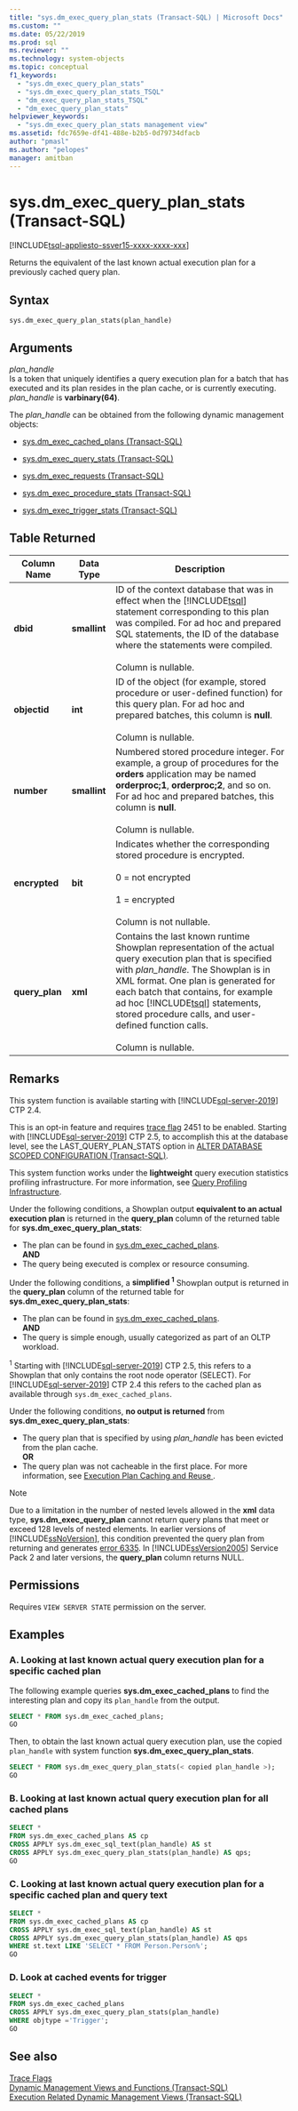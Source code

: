 ```yaml
---
title: "sys.dm_exec_query_plan_stats (Transact-SQL) | Microsoft Docs"
ms.custom: ""
ms.date: 05/22/2019
ms.prod: sql
ms.reviewer: ""
ms.technology: system-objects
ms.topic: conceptual
f1_keywords: 
  - "sys.dm_exec_query_plan_stats"
  - "sys.dm_exec_query_plan_stats_TSQL"
  - "dm_exec_query_plan_stats_TSQL"
  - "dm_exec_query_plan_stats"
helpviewer_keywords: 
  - "sys.dm_exec_query_plan_stats management view"
ms.assetid: fdc7659e-df41-488e-b2b5-0d79734dfacb
author: "pmasl"
ms.author: "pelopes"
manager: amitban
---
```

# sys.dm_exec_query_plan_stats (Transact-SQL)
[!INCLUDE[tsql-appliesto-ssver15-xxxx-xxxx-xxx](../../includes/tsql-appliesto-ssver15-asdb-xxxx-xxx.md)]

Returns the equivalent of the last known actual execution plan for a previously cached query plan.

## Syntax

```
sys.dm_exec_query_plan_stats(plan_handle)  
``` 

## Arguments 
*plan_handle*  
Is a token that uniquely identifies a query execution plan for a batch that has executed and its plan resides in the plan cache, or is currently executing. *plan_handle* is **varbinary(64)**.   

The *plan_handle* can be obtained from the following dynamic management objects:  
  
-   [sys.dm_exec_cached_plans &#40;Transact-SQL&#41;](../../relational-databases/system-dynamic-management-views/sys-dm-exec-cached-plans-transact-sql.md)  
  
-   [sys.dm_exec_query_stats &#40;Transact-SQL&#41;](../../relational-databases/system-dynamic-management-views/sys-dm-exec-query-stats-transact-sql.md)  
  
-   [sys.dm_exec_requests &#40;Transact-SQL&#41;](../../relational-databases/system-dynamic-management-views/sys-dm-exec-requests-transact-sql.md)  

-   [sys.dm_exec_procedure_stats &#40;Transact-SQL&#41;](../../relational-databases/system-dynamic-management-views/sys-dm-exec-procedure-stats-transact-sql.md)  

-   [sys.dm_exec_trigger_stats &#40;Transact-SQL&#41;](../../relational-databases/system-dynamic-management-views/sys-dm-exec-trigger-stats-transact-sql.md)  

## Table Returned

|Column Name|Data Type|Description|  
|-----------------|---------------|-----------------|
|**dbid**|**smallint**|ID of the context database that was in effect when the [!INCLUDE[tsql](../../includes/tsql-md.md)] statement corresponding to this plan was compiled. For ad hoc and prepared SQL statements, the ID of the database where the statements were compiled.<br /><br /> Column is nullable.|  
|**objectid**|**int**|ID of the object (for example, stored procedure or user-defined function) for this query plan. For ad hoc and prepared batches, this column is **null**.<br /><br /> Column is nullable.|  
|**number**|**smallint**|Numbered stored procedure integer. For example, a group of procedures for the **orders** application may be named **orderproc;1**, **orderproc;2**, and so on. For ad hoc and prepared batches, this column is **null**.<br /><br /> Column is nullable.|  
|**encrypted**|**bit**|Indicates whether the corresponding stored procedure is encrypted.<br /><br /> 0 = not encrypted<br /><br /> 1 = encrypted<br /><br /> Column is not nullable.|  
|**query_plan**|**xml**|Contains the last known runtime Showplan representation of the actual query execution plan that is specified with *plan_handle*. The Showplan is in XML format. One plan is generated for each batch that contains, for example ad hoc [!INCLUDE[tsql](../../includes/tsql-md.md)] statements, stored procedure calls, and user-defined function calls.<br /><br /> Column is nullable.| 

## Remarks
This system function is available starting with [!INCLUDE[sql-server-2019](../../includes/sssqlv15-md.md)] CTP 2.4.

This is an opt-in feature and requires [trace flag](../../t-sql/database-console-commands/dbcc-traceon-trace-flags-transact-sql.md) 2451 to be enabled. Starting with [!INCLUDE[sql-server-2019](../../includes/sssqlv15-md.md)] CTP 2.5, to accomplish this at the database level, see the LAST_QUERY_PLAN_STATS option in [ALTER DATABASE SCOPED CONFIGURATION &#40;Transact-SQL&#41;](../../t-sql/statements/alter-database-scoped-configuration-transact-sql.md).

This system function works under the **lightweight** query execution statistics profiling infrastructure. For more information, see [Query Profiling Infrastructure](../../relational-databases/performance/query-profiling-infrastructure.md).  

Under the following conditions, a Showplan output **equivalent to an actual execution plan** is returned in the **query_plan** column of the returned table for **sys.dm_exec_query_plan_stats**:  

-   The plan can be found in [sys.dm_exec_cached_plans](../../relational-databases/system-dynamic-management-views/sys-dm-exec-cached-plans-transact-sql.md).     
    **AND**    
-   The query being executed is complex or resource consuming.

Under the following conditions, a **simplified <sup>1</sup>** Showplan output is returned in the **query_plan** column of the returned table for **sys.dm_exec_query_plan_stats**:  

-   The plan can be found in [sys.dm_exec_cached_plans](../../relational-databases/system-dynamic-management-views/sys-dm-exec-cached-plans-transact-sql.md).     
    **AND**    
-   The query is simple enough, usually categorized as part of an OLTP workload.

<sup>1</sup> Starting with [!INCLUDE[sql-server-2019](../../includes/sssqlv15-md.md)] CTP 2.5, this refers to a Showplan that only contains the root node operator (SELECT). For [!INCLUDE[sql-server-2019](../../includes/sssqlv15-md.md)] CTP 2.4 this refers to the cached plan as available through `sys.dm_exec_cached_plans`.

Under the following conditions, **no output is returned** from **sys.dm_exec_query_plan_stats**:

-   The query plan that is specified by using *plan_handle* has been evicted from the plan cache.     
    **OR**    
-   The query plan was not cacheable in the first place. For more information, see [Execution Plan Caching and Reuse
](../../relational-databases/query-processing-architecture-guide.md#execution-plan-caching-and-reuse).
  
> [!NOTE] 
> Due to a limitation in the number of nested levels allowed in the **xml** data type, **sys.dm_exec_query_plan** cannot return query plans that meet or exceed 128 levels of nested elements. In earlier versions of [!INCLUDE[ssNoVersion](../../includes/ssnoversion-md.md)], this condition prevented the query plan from returning and generates [error 6335](../../relational-databases/errors-events/database-engine-events-and-errors.md#errors-6000-to-6999). In [!INCLUDE[ssVersion2005](../../includes/ssversion2005-md.md)] Service Pack 2 and later versions, the **query_plan** column returns NULL.  

## Permissions  
 Requires `VIEW SERVER STATE` permission on the server.  

## Examples  
  
### A. Looking at last known actual query execution plan for a specific cached plan  
 The following example queries **sys.dm_exec_cached_plans** to find the interesting plan and copy its `plan_handle` from the output.  
  
```sql  
SELECT * FROM sys.dm_exec_cached_plans;  
GO  
```  
  
Then, to obtain the last known actual query execution plan, use the copied `plan_handle` with system function **sys.dm_exec_query_plan_stats**.  
  
```sql  
SELECT * FROM sys.dm_exec_query_plan_stats(< copied plan_handle >);  
GO  
```   

### B. Looking at last known actual query execution plan for all cached plans
  
```sql  
SELECT *   
FROM sys.dm_exec_cached_plans AS cp
CROSS APPLY sys.dm_exec_sql_text(plan_handle) AS st
CROSS APPLY sys.dm_exec_query_plan_stats(plan_handle) AS qps;  
GO  
```   

### C. Looking at last known actual query execution plan for a specific cached plan and query text

```sql  
SELECT *   
FROM sys.dm_exec_cached_plans AS cp
CROSS APPLY sys.dm_exec_sql_text(plan_handle) AS st
CROSS APPLY sys.dm_exec_query_plan_stats(plan_handle) AS qps
WHERE st.text LIKE 'SELECT * FROM Person.Person%';  
GO  
```   

### D. Look at cached events for trigger

```sql
SELECT *
FROM sys.dm_exec_cached_plans
CROSS APPLY sys.dm_exec_query_plan_stats(plan_handle)
WHERE objtype ='Trigger';
GO
```

## See also
  [Trace Flags](../../t-sql/database-console-commands/dbcc-traceon-trace-flags-transact-sql.md)  
 [Dynamic Management Views and Functions &#40;Transact-SQL&#41;](~/relational-databases/system-dynamic-management-views/system-dynamic-management-views.md)   
 [Execution Related Dynamic Management Views &#40;Transact-SQL&#41;](../../relational-databases/system-dynamic-management-views/execution-related-dynamic-management-views-and-functions-transact-sql.md)  

